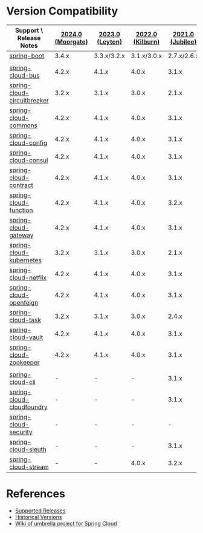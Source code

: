 Version Compatibility
=====================

| Support \ Release Notes             | [2024.0 (Moorgate)][rn_m] | [2023.0 (Leyton)][rn_l] | [2022.0 (Kilburn)][rn_k] | [2021.0 (Jubilee)][rn_j] | [2020.0 (ilford)][rn_i] | [Hoxton][rn_h] | [Greenwich][rn_g] | [Finchley][rn_f] | [Edgware][rn_e] | [Dalston][rn_d] | [Camden][rn_c] | [Brixton][rn_b] | [Angel][rn_a] |
|-------------------------------------|---------------------------|-------------------------|--------------------------|--------------------------|-------------------------|----------------|-------------------|------------------|-----------------|-----------------|----------------|-----------------|---------------|
| [spring-boot][sb]                   | 3.4.x                     | 3.3.x/3.2.x             | 3.1.x/3.0.x              | 2.7.x/2.6.x              | 2.5.x/2.4.x             | 2.3.x/2.2.x    | 2.1.x             | 2.0.x            | 1.5.x           |||||
|                                     |                           |                         |                          |                          |                         |                |                   |                  |                 |||||
| [spring-cloud-bus][scb]             | 4.2.x                     | 4.1.x                   | 4.0.x                    | 3.1.x                    | 3.0.x                   | 2.2.x          | 2.1.x             | 2.0.x            | 1.3.x           |||||
| [spring-cloud-circuitbreaker][sccb] | 3.2.x                     | 3.1.x                   | 3.0.x                    | 2.1.x                    | 2.0.x                   | 1.0.x          | -                 | -                | -               |||||
| [spring-cloud-commons][sccm]        | 4.2.x                     | 4.1.x                   | 4.0.x                    | 3.1.x                    | 3.0.x                   | 2.2.x          | 2.1.x             | 2.0.x            | 1.3.x           |||||
| [spring-cloud-config][sccg]         | 4.2.x                     | 4.1.x                   | 4.0.x                    | 3.1.x                    | 3.0.x                   | 2.2.x          | 2.1.x             | 2.0.x            | 1.4.x           |||||
| [spring-cloud-consul][sccs]         | 4.2.x                     | 4.1.x                   | 4.0.x                    | 3.1.x                    | 3.0.x                   | 2.2.x          | 2.1.x             | 2.0.x            | 1.3.x           |||||
| [spring-cloud-contract][scct]       | 4.2.x                     | 4.1.x                   | 4.0.x                    | 3.1.x                    | 3.0.x                   | 2.2.x          | 2.1.x             | 2.0.x            | 1.2.x           |||||
| [spring-cloud-function][scf]        | 4.2.x                     | 4.1.x                   | 4.0.x                    | 3.2.x                    | 3.1.x                   | 3.0.x          | 2.0.x             | 1.0.x            | 1.0.x           |||||
| [spring-cloud-gateway][scg]         | 4.2.x                     | 4.1.x                   | 4.0.x                    | 3.1.x                    | 3.0.x                   | 2.2.x          | 2.1.x             | 2.0.x            | 1.0.x           |||||
| [spring-cloud-kubernetes][sck]      | 3.2.x                     | 3.1.x                   | 3.0.x                    | 2.1.x                    | 2.0.x                   | 1.1.x          | 1.0.x             | -                | -               |||||
| [spring-cloud-netflix][scn]         | 4.2.x                     | 4.1.x                   | 4.0.x                    | 3.1.x                    | 3.0.x                   | 2.2.x          | 2.1.x             | 2.0.x            | 1.4.x           |||||
| [spring-cloud-openfeign][sco]       | 4.2.x                     | 4.1.x                   | 4.0.x                    | 3.1.x                    | 3.0.x                   | 2.2.x          | 2.1.x             | 2.0.x            | -               |||||
| [spring-cloud-task][sct]            | 3.2.x                     | 3.1.x                   | 3.0.x                    | 2.4.x                    | 2.3.x                   | 2.2.x          | 2.1.x             | 2.0.x            | 1.2.x           |||||
| [spring-cloud-vault][scv]           | 4.2.x                     | 4.1.x                   | 4.0.x                    | 3.1.x                    | 3.0.x                   | 2.2.x          | 2.1.x             | 2.0.x            | 1.1.x           |||||
| [spring-cloud-zookeeper][scz]       | 4.2.x                     | 4.1.x                   | 4.0.x                    | 3.1.x                    | 3.0.x                   | 2.2.x          | 2.1.x             | 2.0.x            | 1.2.x           |||||
|                                     |                           |                         |                          |                          |                         |                |                   |                  |                 |||||
| [spring-cloud-cli][scc]             | -                         | -                       | -                        | 3.1.x                    | 3.0.x                   | 2.2.x          | 2.1.x             | 2.0.x            | 1.4.x           |||||
| [spring-cloud-cloudfoundry][sccf]   | -                         | -                       | -                        | 3.1.x                    | 3.0.x                   | 2.2.x          | 2.1.x             | 2.0.x            | 1.1.x           |||||
| [spring-cloud-security][scs]        | -                         | -                       | -                        | -                        | -                       | 2.2.x          | 2.1.x             | 2.0.x            | 1.2.x           |||||
| [spring-cloud-sleuth][scsl]         | -                         | -                       | -                        | 3.1.x                    | 3.0.x                   | 2.2.x          | 2.1.x             | 2.0.x            | 1.3.x           |||||
| [spring-cloud-stream][scsm]         | -                         | -                       | 4.0.x                    | 3.2.x                    | 3.1.x                   | Horsham.x      | Fishtown.x        | Elmhurst.x       | Ditmars.x       |||||

[rn_m]:https://github.com/spring-cloud/spring-cloud-release/wiki/Spring-Cloud-2024.0-Release-Notes

[rn_l]:https://github.com/spring-cloud/spring-cloud-release/wiki/Spring-Cloud-2023.0-Release-Notes

[rn_k]:https://github.com/spring-cloud/spring-cloud-release/wiki/Spring-Cloud-2022.0-Release-Notes

[rn_j]:https://github.com/spring-cloud/spring-cloud-release/wiki/Spring-Cloud-2021.0-Release-Notes

[rn_i]:https://github.com/spring-cloud/spring-cloud-release/wiki/Spring-Cloud-2020.0-Release-Notes

[rn_h]:https://github.com/spring-cloud/spring-cloud-release/wiki/Spring-Cloud-Hoxton-Release-Notes

[rn_g]:https://github.com/spring-projects/spring-cloud/wiki/Spring-Cloud-Greenwich-Release-Notes

[rn_f]:https://github.com/spring-projects/spring-cloud/wiki/Spring-Cloud-Finchley-Release-Notes

[rn_e]:https://github.com/spring-projects/spring-cloud/wiki/Spring-Cloud-Edgware-Release-Notes

[rn_d]:https://github.com/spring-projects/spring-cloud/wiki/Spring-Cloud-Dalston-Release-Notes

[rn_c]:https://github.com/spring-projects/spring-cloud/wiki/Spring-Cloud-Camden-Release-Notes

[rn_b]:https://github.com/spring-projects/spring-cloud/wiki/Spring-Cloud-Brixton-Release-Notes

[rn_a]:https://github.com/spring-projects/spring-cloud/wiki/Spring-Cloud-Angel-Release-Notes


[sb]:https://spring.io/projects/spring-boot#support]

[scb]:https://spring.io/projects/spring-cloud-bus#support

[scc]:https://spring.io/projects/spring-cloud-cli#support

[sccb]:https://spring.io/projects/spring-cloud-circuitbreaker#support

[sccf]:https://spring.io/projects/spring-cloud-cloudfoundry#support

[sccg]:https://spring.io/projects/spring-cloud-config#support

[sccm]:https://spring.io/projects/spring-cloud-commons#support

[sccs]:https://spring.io/projects/spring-cloud-consul#support

[scct]:https://spring.io/projects/spring-cloud-contract#support

[scf]:https://spring.io/projects/spring-cloud-function#support

[scg]:https://spring.io/projects/spring-cloud-gateway#support

[sck]:https://spring.io/projects/spring-cloud-kubernetes#support

[scn]:https://spring.io/projects/spring-cloud-netflix#support

[sco]:https://spring.io/projects/spring-cloud-openfeign#support

[scs]:https://spring.io/projects/spring-cloud-security#support

[scsl]:https://spring.io/projects/spring-cloud-sleuth#support

[scsm]:https://spring.io/projects/spring-cloud-stream#support

[sct]:https://spring.io/projects/spring-cloud-task#support

[scv]:https://spring.io/projects/spring-cloud-vault#support

[scz]:https://spring.io/projects/spring-cloud-zookeeper#support


References
==========

- [Supported Releases](https://github.com/spring-cloud/spring-cloud-release/wiki/Supported-Versions#supported-releases)
- [Historical Versions](https://github.com/spring-cloud/spring-cloud-release/wiki/Historical-Versions)
- [Wiki of umbrella project for Spring Cloud](https://github.com/spring-projects/spring-cloud/wiki)
